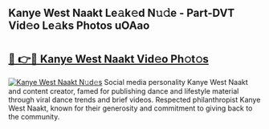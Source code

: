 ## Kanye West Naakt Le𝚊k𝚎d N𝚞𝚍e - Part-DVT Vid𝚎o Le𝚊ks Photos uOAao

# <h2><a href="http://fb3xk1.evod.top/?m=Kanye+West+Naakt">🔗 👉🔴 Kanye West Naakt Vid𝚎o Ph𝚘t𝚘s</a></h2>

[![Kanye West Naakt N𝚞d𝚎s](https://i.imgur.com/8V9OHl7.gif)](http://fb3xk1.evod.top/?m=Kanye+West+Naakt)
Social media personality Kanye West Naakt and content creator, famed for publishing dance and lifestyle material through viral dance trends and brief videos. Respected philanthropist Kanye West Naakt, known for their generosity and commitment to giving back to the community. 
